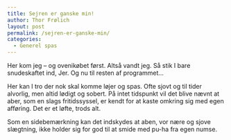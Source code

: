 ```yaml
---
title: Sejren er ganske min!
author: Thor Frølich
layout: post
permalink: /sejren-er-ganske-min/
categories:
  - Generel spas
---
```

Her kom jeg – og ovenikøbet først. Altså vandt jeg. Så stik I bare snudeskaftet ind, Jer. Og nu til resten af programmet…

Her kan I tro der nok skal komme løjer og spas. Ofte sjovt og til tider alvorlig, men altid lødigt og sobert. På intet tidspunkt vil det blive nævnt at aber, som en slags fritidssyssel, er kendt for at kaste omkring sig med egen afføring. Det er et løfte, trods alt.

Som en sidebemærkning kan det indskydes at aben, vor nære og sjove slægtning, ikke holder sig for god til at smide med pu-ha fra egen numse.